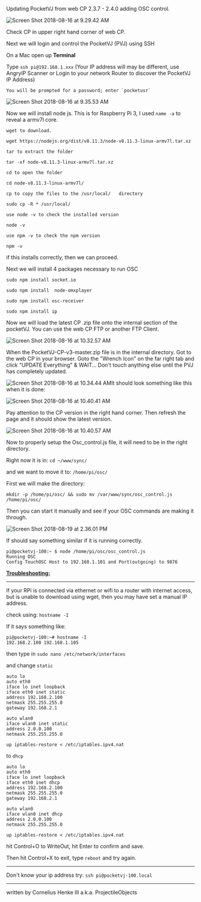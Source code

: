 Updating PocketVJ from web CP 2.3.7 - 2.4.0 adding OSC control.

![Screen Shot 2018-08-16 at 9.29.42 AM](https://ws3.sinaimg.cn/large/006tNbRwly1fueo4ma5hsj31gg19udoq.jpg)

Check CP in upper right hand corner of web CP.

Next we will login and control the PocketVJ (PVJ) using SSH

On a Mac open up **Terminal**

Type `ssh pi@192.168.1.xxx`   (Your IP address will may be different, use AngryIP Scanner or Login to your network Router to discover the PocketVJ IP Address)

	You will be prompted for a password; enter `pocketusr`

![Screen Shot 2018-08-16 at 9.35.53 AM](https://ws1.sinaimg.cn/large/006tNbRwly1fueo4kprhrj311w0qkwhi.jpg)

Now we will install node js. This is for Raspberry Pi 3, I used `name -a` to reveal a armv7l core.

	wget to download.

`wget https://nodejs.org/dist/v8.11.3/node-v8.11.3-linux-armv7l.tar.xz `

	tar to extract the folder

`tar -xf node-v8.11.3-linux-armv7l.tar.xz `

	cd to open the folder

`cd node-v8.11.3-linux-armv7l/ `

	cp to copy the files to the /usr/local/   directory

`sudo cp -R * /usr/local/ `

	use node -v to check the installed version

`node -v `

	use npm -v to check the npm version

`npm -v `



if this installs correctly, then we can proceed.

Next we will install 4 packages necessary to run OSC

`sudo npm install socket.io `

`sudo npm install  node-omxplayer`

`sudo npm install osc-receiver`

`sudo npm install ip`



Now we will load the latest CP .zip file onto the internal section of the pocketVJ. You can use the web CP FTP or another FTP Client.

![Screen Shot 2018-08-16 at 10.32.57 AM](https://ws2.sinaimg.cn/large/006tNbRwly1fueo4nyy2rj31ki18ktnu.jpg)

When the PocketVJ-CP-v3-master.zip file is in the internal directory.  Got to the web CP in your browser. Goto the "Wrench Icon" on the far right tab and click "UPDATE Everything"  & WAIT...  Don't touch anything else until the PVJ has completely updated.

![Screen Shot 2018-08-16 at 10.34.44 AM](https://ws1.sinaimg.cn/large/006tNbRwly1fueo4ptgr0j31g41o8157.jpg)It should look something like this when it is done:

![Screen Shot 2018-08-16 at 10.40.41 AM](https://ws1.sinaimg.cn/large/006tNbRwly1fueo4rp0upj31g41o8k6b.jpg)

Pay attention to the CP version in the right hand corner.  Then refresh the page and it should show the latest version.

![Screen Shot 2018-08-16 at 10.40.57 AM](https://ws2.sinaimg.cn/large/006tNbRwly1fueo4ts2kvj31g41o8n8t.jpg)

Now to properly setup the Osc_control.js file, it will need to be in the right directory.

Right now it is in: `cd ~/www/sync/ `

and we want to move it to: `/home/pi/osc/`

First we will make the directory:

```
mkdir -p /home/pi/osc/ && sudo mv /var/www/sync/osc_control.js /home/pi/osc/
```

Then you can start it manually and see if your OSC commands are making it through.

![Screen Shot 2018-08-19 at 2.36.01 PM](https://ws2.sinaimg.cn/large/006tNbRwly1fufleprnpyj311w0qkjv8.jpg) 

If should say something similar if it is running correctly.

```
pi@pocketvj-100:~ $ node /home/pi/osc/osc_control.js
Running OSC
Config TouchOSC Host to 192.168.1.101 and Port(outgoing) to 9876
```







**<u>Troubleshooting:</u>**

-----

If your RPi is connected via ethernet or wifi to a router with internet access, but is unable to download using wget, then you may have set a manual IP address.  

check using: `hostname -I`

If it says something like:

```
pi@pocketvj-100:~# hostname -I
192.168.2.100 192.168.1.105
```

then type in `sudo nano /etc/network/interfaces`

and change `static`

```
auto lo
auto eth0
iface lo inet loopback
iface eth0 inet static
address 192.168.2.100
netmask 255.255.255.0
gateway 192.168.2.1

auto wlan0
iface wlan0 inet static
address 2.0.0.100
netmask 255.255.255.0

up iptables-restore < /etc/iptables.ipv4.nat
```

to `dhcp`

```
auto lo
auto eth0
iface lo inet loopback
iface eth0 inet dhcp
address 192.168.2.100
netmask 255.255.255.0
gateway 192.168.2.1

auto wlan0
iface wlan0 inet dhcp
address 2.0.0.100
netmask 255.255.255.0

up iptables-restore < /etc/iptables.ipv4.nat
```

hit Control+O to WriteOut, hit Enter to confirm and save.

Then hit Control+X to exit, type `reboot` and try again.

-----



Don't know your ip address try: `ssh pi@pocketvj-100.local`



-----



written by Cornelius Henke III a.k.a. ProjectileObjects